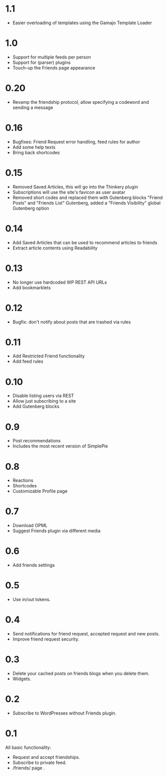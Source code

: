 1.1
===
- Easier overloading of templates using the Gamajo Template Loader

1.0
===
- Support for multiple feeds per person
- Support for (parser) plugins
- Touch-up the Friends page appearance

0.20
====
- Revamp the friendship protocol, allow specifying a codeword and sending a message

0.16
====
- Bugfixes: Friend Request error handling, feed rules for author
- Add some help texts
- Bring back shortcodes

0.15
====
- Removed Saved Articles, this will go into the Thinkery plugin
- Subscriptions will use the site's favicon as user avatar
- Removed short codes and replaced them with Gutenberg blocks "Friend Posts" and "Friends List" Gutenberg, added a "Friends Visibility" global Gutenberg option

0.14
===
- Add Saved Articles that can be used to recommend articles to friends
- Extract article contents using Readability

0.13
===
- No longer use hardcoded WP REST API URLs
- Add bookmarklets

0.12
===
- Bugfix: don't notify about posts that are trashed via rules

0.11
===
- Add Restricted Friend functionality
- Add feed rules

0.10
===
- Disable listing users via REST
- Allow just subscribing to a site
- Add Gutenberg blocks

0.9
===
- Post recommendations
- Includes the most recent version of SimplePie

0.8
===
- Reactions
- Shortcodes
- Customizable Profile page

0.7
===
- Download OPML
- Suggest Friends plugin via different media

0.6
===
- Add friends settings

0.5
===
- Use in/out tokens.

0.4
===
- Send notifications for friend request, accepted request and new posts.
- Improve friend request security.

0.3
===
- Delete your cached posts on friends blogs when you delete them.
- Widgets.

0.2
===
- Subscribe to WordPresses without Friends plugin.

0.1
===
All basic functionality:
- Request and accept friendships.
- Subscribe to private feed.
- /friends/ page .
